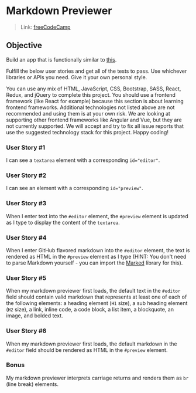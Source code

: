 # Markdown Previewer

> Link: [freeCodeCamp](https://www.freecodecamp.org/learn/front-end-development-libraries/front-end-development-libraries-projects/build-a-markdown-previewer)

## Objective

Build an app that is functionally similar to [this](https://markdown-previewer.freecodecamp.rocks).

Fulfill the below user stories and get all of the tests to pass. Use whichever libraries or APIs you need. Give it your own personal style.

You can use any mix of HTML, JavaScript, CSS, Bootstrap, SASS, React, Redux, and jQuery to complete this project. You should use a frontend framework (like React for example) because this section is about learning frontend frameworks. Additional technologies not listed above are not recommended and using them is at your own risk. We are looking at supporting other frontend frameworks like Angular and Vue, but they are not currently supported. We will accept and try to fix all issue reports that use the suggested technology stack for this project. Happy coding!

### User Story #1

I can see a `textarea` element with a corresponding `id="editor"`.

### User Story #2

I can see an element with a corresponding `id="preview"`.

### User Story #3

When I enter text into the `#editor` element, the `#preview` element is updated as I type to display the content of the `textarea`.

### User Story #4

When I enter GitHub flavored markdown into the `#editor` element, the text is rendered as HTML in the `#preview` element as I type (HINT: You don't need to parse Markdown yourself - you can import the [Marked](https://cdnjs.com/libraries/marked) library for this).

### User Story #5

When my markdown previewer first loads, the default text in the `#editor` field should contain valid markdown that represents at least one of each of the following elements: a heading element (`H1` size), a sub heading element (`H2` size), a link, inline code, a code block, a list item, a blockquote, an image, and bolded text.

### User Story #6

When my markdown previewer first loads, the default markdown in the `#editor` field should be rendered as HTML in the `#preview` element.

### Bonus

My markdown previewer interprets carriage returns and renders them as `br` (line break) elements.
